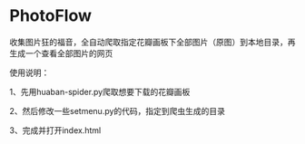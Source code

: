 # PhotoFlow

收集图片狂的福音，全自动爬取指定花瓣画板下全部图片（原图）到本地目录，再生成一个查看全部图片的网页

使用说明：

1、先用huaban-spider.py爬取想要下载的花瓣画板

2、然后修改一些setmenu.py的代码，指定到爬虫生成的目录

3、完成并打开index.html
